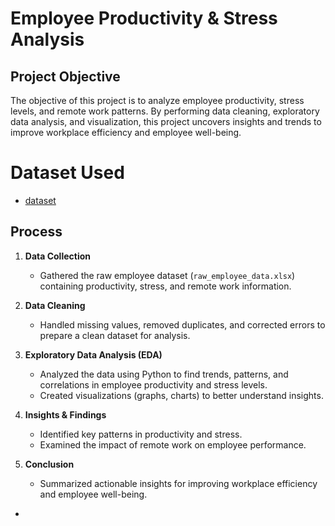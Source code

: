 # Employee Productivity & Stress Analysis

## Project Objective
The objective of this project is to analyze employee productivity, stress levels, and remote work patterns. By performing data cleaning, exploratory data analysis, and visualization, this project uncovers insights and trends to improve workplace efficiency and employee well-being.

# Dataset Used
 - <a href="https://github.com/VimalKumar-03/employee-productivity-stress-analysis/blob/main/Employee-productivity-dataset.csv">dataset</a>

 ## Process

1. **Data Collection**  
   - Gathered the raw employee dataset (`raw_employee_data.xlsx`) containing productivity, stress, and remote work information.

2. **Data Cleaning**  
   - Handled missing values, removed duplicates, and corrected errors to prepare a clean dataset for analysis.

3. **Exploratory Data Analysis (EDA)**  
   - Analyzed the data using Python to find trends, patterns, and correlations in employee productivity and stress levels.
   - Created visualizations (graphs, charts) to better understand insights.

4. **Insights & Findings**  
   - Identified key patterns in productivity and stress.
   - Examined the impact of remote work on employee performance.

5. **Conclusion**  
   - Summarized actionable insights for improving workplace efficiency and employee well-being.


 

 - 



